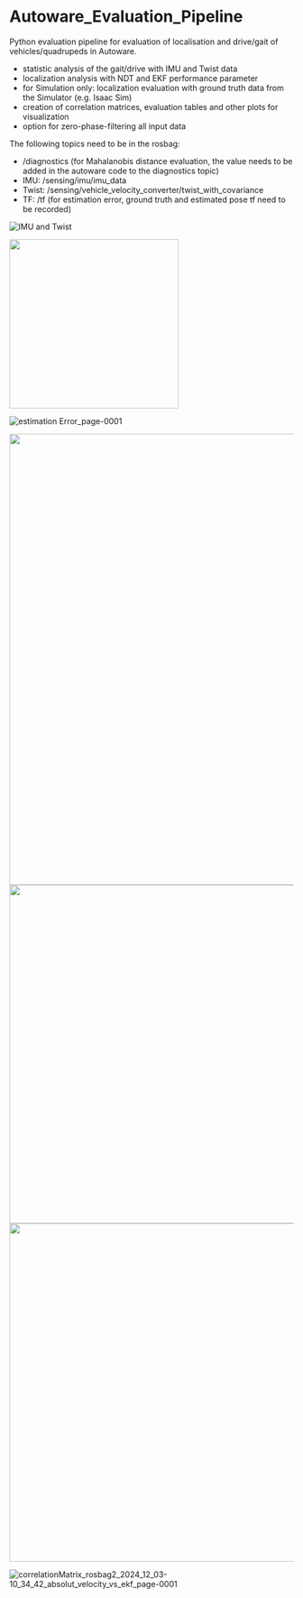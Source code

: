# Autoware_Evaluation_Pipeline
Python evaluation pipeline for evaluation of localisation and drive/gait of vehicles/quadrupeds in Autoware.

- statistic analysis of the gait/drive with IMU and Twist data
- localization analysis with NDT and EKF performance parameter
- for Simulation only: localization evaluation with ground truth data from the Simulator (e.g. Isaac Sim)
- creation of correlation matrices, evaluation tables and other plots for visualization
- option for zero-phase-filtering all input data

The following topics need to be in the rosbag:
- /diagnostics (for Mahalanobis distance evaluation, the value needs to be added in the autoware code to the diagnostics topic)
- IMU: /sensing/imu/imu_data
- Twist: /sensing/vehicle_velocity_converter/twist_with_covariance
- TF: /tf (for estimation error, ground truth and estimated pose tf need to be recorded)

![IMU and Twist](https://github.com/user-attachments/assets/383c0410-723e-4a9f-983e-0701257341ad)

<img src="https://github.com/user-attachments/assets/00600ba4-0268-46e4-8fc7-135e5319ff3b" width="300">

![estimation Error_page-0001](https://github.com/user-attachments/assets/3dbf4847-f15c-4a75-b80c-2bba31799d8b)

<img src="https://github.com/user-attachments/assets/2b5cabae-c04b-4ca5-b088-b454606ce610" width="800">

<img src="https://github.com/user-attachments/assets/7b74467f-9e64-4fc1-b67a-b0b2644fc220" width="600">

<img src="https://github.com/user-attachments/assets/cb2f9543-5e41-4bd7-b573-79bae884d938" width="600">

![correlationMatrix_rosbag2_2024_12_03-10_34_42_absolut_velocity_vs_ekf_page-0001](https://github.com/user-attachments/assets/5993ad32-f9f2-40bf-87e3-b1928dc0ec54)
